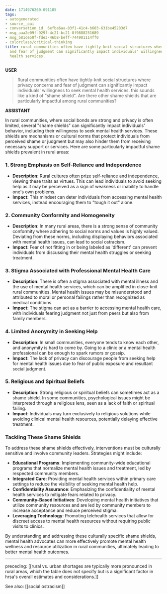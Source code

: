 ```yaml
---
date: 1714976260.091185
tags:
- autogenerated
- source__oai
- conversation_id__6efba6aa-83f1-41c4-b603-631be45283d7
- msg_aaa2e09f-929f-4c21-bc21-8f9888251689
- msg_b81ce50f-fde3-46b8-beff-744901114ff0
- colorclass/critical-thinking
title: rural communities often have tightly-knit social structures where privacy concerns
  and fear of judgment can significantly impact individuals' willingness to seek mental
  health services.
---
```


**USER**

> Rural communities often have tightly-knit social structures where privacy concerns and fear of judgment can significantly impact individuals' willingness to seek mental health services.
this sounds like a kind of "shame shield". Are there other shame shields that are particularly impactful among rural communities?


**ASSISTANT**

In rural communities, where social bonds are strong and privacy is often limited, several "shame shields" can significantly impact individuals' behavior, including their willingness to seek mental health services. These shields are mechanisms or cultural norms that protect individuals from perceived shame or judgment but may also hinder them from receiving necessary support or services. Here are some particularly impactful shame shields prevalent in rural areas:

### 1. **Strong Emphasis on Self-Reliance and Independence**
- **Description**: Rural cultures often prize self-reliance and independence, viewing these traits as virtues. This can lead individuals to avoid seeking help as it may be perceived as a sign of weakness or inability to handle one's own problems.
- **Impact**: This mindset can deter individuals from accessing mental health services, instead encouraging them to "tough it out" alone.

### 2. **Community Conformity and Homogeneity**
- **Description**: In many rural areas, there is a strong sense of community conformity where adhering to social norms and values is highly valued. Deviating from these norms, including displaying behaviors associated with mental health issues, can lead to social ostracism.
- **Impact**: Fear of not fitting in or being labeled as 'different' can prevent individuals from discussing their mental health struggles or seeking treatment.

### 3. **Stigma Associated with Professional Mental Health Care**
- **Description**: There is often a stigma associated with mental illness and the use of mental health services, which can be amplified in close-knit rural communities. Mental health issues may be misunderstood and attributed to moral or personal failings rather than recognized as medical conditions.
- **Impact**: The stigma can act as a barrier to accessing mental health care, with individuals fearing judgment not just from peers but also from family members.

### 4. **Limited Anonymity in Seeking Help**
- **Description**: In small communities, everyone tends to know each other, and anonymity is hard to come by. Going to a clinic or a mental health professional can be enough to spark rumors or gossip.
- **Impact**: The lack of privacy can discourage people from seeking help for mental health issues due to fear of public exposure and resultant social judgment.

### 5. **Religious and Spiritual Beliefs**
- **Description**: Strong religious or spiritual beliefs can sometimes act as a shame shield. In some communities, psychological issues might be interpreted through a religious lens, seen as a lack of faith or spiritual failing.
- **Impact**: Individuals may turn exclusively to religious solutions while avoiding clinical mental health resources, potentially delaying effective treatment.

### Tackling These Shame Shields
To address these shame shields effectively, interventions must be culturally sensitive and involve community leaders. Strategies might include:
- **Educational Programs**: Implementing community-wide educational programs that normalize mental health issues and treatment, led by respected community members.
- **Integrated Care**: Providing mental health services within primary care settings to reduce the visibility of seeking mental health help.
- **Confidentiality Assurance**: Emphasizing the confidentiality of mental health services to mitigate fears related to privacy.
- **Community-Based Initiatives**: Developing mental health initiatives that utilize community resources and are led by community members to increase acceptance and reduce perceived stigma.
- **Leveraging Technology**: Promoting telehealth services that allow for discreet access to mental health resources without requiring public visits to clinics.

By understanding and addressing these culturally specific shame shields, mental health advocates can more effectively promote mental health wellness and resource utilization in rural communities, ultimately leading to better mental health outcomes.


---

preceding: [[rural vs. urban shortages are typically more pronounced in rural areas, which the table does not specify but is a significant factor in hrsa's overall estimates and considerations.]]

See also: [[social ostracism]]